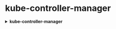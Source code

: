 # kube-controller-manager 

<details>
<summary>
<b>kube-controller-manager</b>
</summary>
Daemon controlling core K8S control loops<div>
</div><div>Node controller</div><div>Replication controller</div><div>Service account controller</div><div>Endpoints controller
<div>Garbage collector (can be disabled)
</div><div>
</div><div>HPA
</div><div>Leader election</div><div><div>Reconcilliation interval</div></div><div><div>Feature gates</div></div><div><div>Cluster CIDR</div><div>Pod CIDR</div></div></div>
</details>


